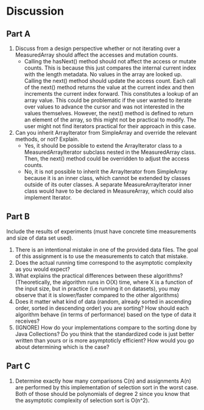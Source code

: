 # Discussion

## Part A
1. Discuss from a design perspective whether or not iterating over a MeasuredArray should affect the accesses and mutation counts.
    * Calling the hasNext() method should not affect the access or mutate counts. This is because this just
    compares the internal current index with the length metadata. No values in the array are looked up.
    Calling the next() method should update the access count. Each call of the next() method returns the value
    at the current index and then increments the current index forward. This constitutes a lookup of an array 
    value. This could be problematic if the user wanted to iterate over values to advance the cursor and was
    not interested in the values themselves. However, the next() method is defined to return an element of
    the array, so this might not be practical to modify. The user might not find iterators practical
    for their approach in this case.
2. Can you inherit ArrayIterator from SimpleArray and override the relevant methods, or not? Explain.
    * Yes, it should be possible to extend the ArrayIterator class to a MeasuredArrayIterator subclass nested
    in the MeasuredArray class. Then, the next() method could be overridden to adjust the access counts.
    * No, it is not possible to inherit the ArrayIterator from SimpleArray because it is an inner class, which cannot
    be extended by classes outside of its outer classes. A separate MeasureArrayIterator inner class would have to be
    declared in MeasureArray, which could also implement Iterator.

## Part B
Include the results of experiments (must have concrete time measurements and size of data set used).
1. There is an intentional mistake in one of the provided data files. The goal of this assignment is to use the measurements to catch that mistake. 
2. Does the actual running time correspond to the asymptotic complexity as you would expect?
3. What explains the practical differences between these algorithms? (Theoretically, the algorithm runs in O(X) time, where X is a function of the input size, but in practice (i.e running it on datasets), you may observe that it is slower/faster compared to the other algorithms)
4. Does it matter what kind of data (random, already sorted in ascending
 order, sorted in descending order) you are sorting? How should each algorithm behave (in terms of performance) based on
  the
  type of data it
  receives?
5. (IGNORE) How do your implementations compare to the sorting done by Java
 Collections? Do you think that the standardized code is just better written than yours or is more asymptoticly efficient? How would you go about determining which is the case?

## Part C
1. Determine exactly how many comparisons C(n) and assignments A(n) are performed by this implementation of selection sort in the worst case. Both of those should be polynomials of degree 2 since you know that the asymptotic complexity of selection sort is O(n^2).

